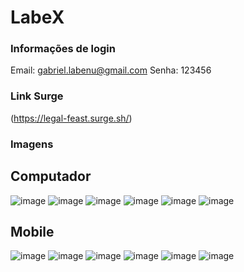 
# LabeX

### Informações de login
Email: gabriel.labenu@gmail.com
Senha: 123456


### Link Surge 
(https://legal-feast.surge.sh/)

### Imagens

## Computador
![image](https://user-images.githubusercontent.com/96388423/187008494-476023a3-a7db-4bb9-8b29-f769e87b6a0b.png)
![image](https://user-images.githubusercontent.com/96388423/187008523-2ce35af6-7579-474d-a923-e0841b411a4e.png)
![image](https://user-images.githubusercontent.com/96388423/187008533-16f5cec8-ec53-4b5e-b837-3c074fcb687c.png)
![image](https://user-images.githubusercontent.com/96388423/187008551-48ffa48d-4da6-4c0a-86be-3b791a77c720.png)
![image](https://user-images.githubusercontent.com/96388423/187008566-a029a210-ec35-48a0-883f-a4871be8ec43.png)
![image](https://user-images.githubusercontent.com/96388423/187008586-cdcd5fbf-b793-44f0-be98-c172dfa4efc9.png)


## Mobile

![image](https://user-images.githubusercontent.com/96388423/187008600-26bad4d9-eccd-416c-881d-3df9b8badfc7.png)
![image](https://user-images.githubusercontent.com/96388423/187008614-fcca27aa-eace-436a-ba59-3778b5d1974b.png)
![image](https://user-images.githubusercontent.com/96388423/187008622-da12043a-82c0-46dd-8620-6a73ef20200c.png)
![image](https://user-images.githubusercontent.com/96388423/187008635-a6cf50cc-47a5-4824-96a0-5337fe9e76ec.png)
![image](https://user-images.githubusercontent.com/96388423/187008642-6bff2597-0fdc-4d0f-a031-e9a20468acd5.png)
![image](https://user-images.githubusercontent.com/96388423/187008655-8d76467c-a8f2-4816-a1f9-3753925b4000.png)




